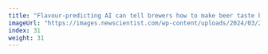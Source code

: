```yaml
---
title: "Flavour-predicting AI can tell brewers how to make beer taste better"
imageUrl: "https://images.newscientist.com/wp-content/uploads/2024/03/26151256/SEI_197492060.jpg?width=600"
index: 31
weight: 31
---
```

